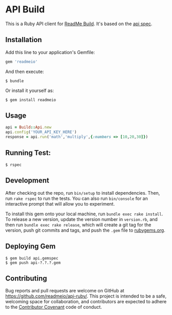 # API Build

This is a Ruby API client for [ReadMe Build](https://readme.build). It's based on the [api spec](https://github.com/readmeio/api-spec).

## Installation

Add this line to your application's Gemfile:

```ruby
gem 'readmeio'
```


And then execute:

    $ bundle

Or install it yourself as:

    $ gem install readmeio

## Usage

```ruby
api = Build::Api.new
api.config('YOUR_API_KEY_HERE')
response = api.run('math','multiply',{:numbers => [10,20,30]})
```

## Running Test:

    $ rspec

## Development

After checking out the repo, run `bin/setup` to install dependencies. Then, run `rake rspec` to run the tests. You can also run `bin/console` for an interactive prompt that will allow you to experiment.

To install this gem onto your local machine, run `bundle exec rake install`. To release a new version, update the version number in `version.rb`, and then run `bundle exec rake release`, which will create a git tag for the version, push git commits and tags, and push the `.gem` file to [rubygems.org](https://rubygems.org).

## Deploying Gem

    $ gem build api.gemspec
    $ gem push api-?.?.?.gem

## Contributing

Bug reports and pull requests are welcome on GitHub at https://github.com/readmeio/api-ruby/. This project is intended to be a safe, welcoming space for collaboration, and contributors are expected to adhere to the [Contributor Covenant](contributor-covenant.org) code of conduct.

